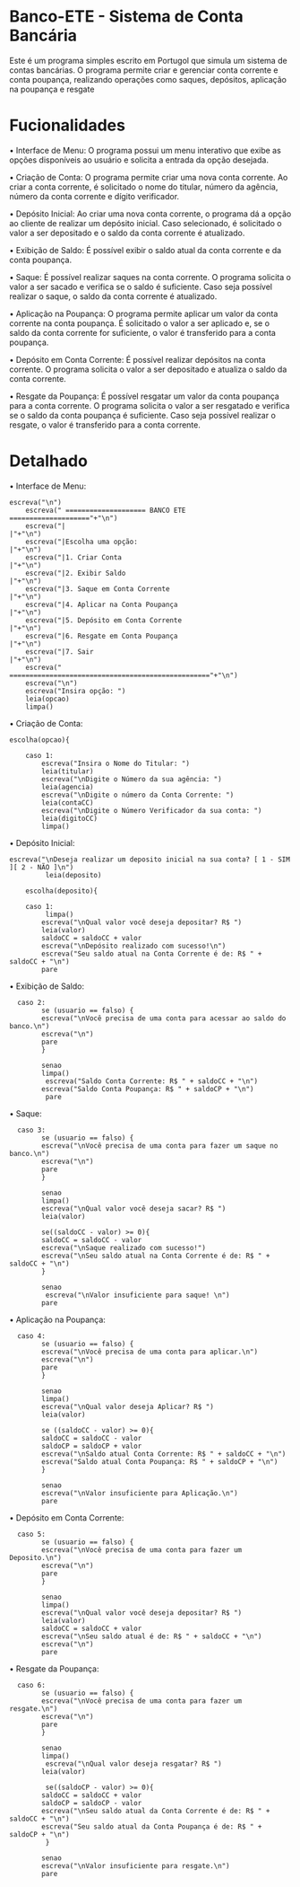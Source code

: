 # Banco-ETE - Sistema de Conta Bancária
Este é um programa simples escrito em Portugol que simula um sistema de contas bancárias. O programa permite criar e gerenciar conta corrente e conta poupança, realizando operações como saques, depósitos, aplicação na poupança e resgate

# Fucionalidades

• Interface de Menu: O programa possui um menu interativo que exibe as opções disponíveis ao usuário e solicita a entrada da opção desejada.

• Criação de Conta: O programa permite criar uma nova conta corrente. Ao criar a conta corrente, é solicitado o nome do titular, número da agência, número da conta corrente e dígito verificador.

• Depósito Inicial: Ao criar uma nova conta corrente, o programa dá a opção ao cliente de realizar um depósito inicial. Caso selecionado, é solicitado o valor a ser depositado e o saldo da conta corrente é atualizado.

• Exibição de Saldo: É possível exibir o saldo atual da conta corrente e da conta poupança.

• Saque: É possível realizar saques na conta corrente. O programa solicita o valor a ser sacado e verifica se o saldo é suficiente. Caso seja possível realizar o saque, o saldo da conta corrente é atualizado.

• Aplicação na Poupança: O programa permite aplicar um valor da conta corrente na conta poupança. É solicitado o valor a ser aplicado e, se o saldo da conta corrente for suficiente, o valor é transferido para a conta poupança.

• Depósito em Conta Corrente: É possível realizar depósitos na conta corrente. O programa solicita o valor a ser depositado e atualiza o saldo da conta corrente.

• Resgate da Poupança: É possível resgatar um valor da conta poupança para a conta corrente. O programa solicita o valor a ser resgatado e verifica se o saldo da conta poupança é suficiente. Caso seja possível realizar o resgate, o valor é transferido para a conta corrente.

# Detalhado 

• Interface de Menu:

    escreva("\n")
		escreva(" ==================== BANCO ETE ===================="+"\n")
		escreva("|                                                   |"+"\n") 				
		escreva("|Escolha uma opção:                                 |"+"\n")
		escreva("|1. Criar Conta                                     |"+"\n") 				
		escreva("|2. Exibir Saldo                                    |"+"\n")
		escreva("|3. Saque em Conta Corrente                         |"+"\n") 				
		escreva("|4. Aplicar na Conta Poupança                       |"+"\n") 				
		escreva("|5. Depósito em Conta Corrente                      |"+"\n")
		escreva("|6. Resgate em Conta Poupança                       |"+"\n") 				
		escreva("|7. Sair                                            |"+"\n")
		escreva(" =================================================="+"\n")
		escreva("\n")
		escreva("Insira opção: ")
		leia(opcao)
		limpa()
    
• Criação de Conta:

    escolha(opcao){	      

	 	caso 1: 
			escreva("Insira o Nome do Titular: ")
			leia(titular)
			escreva("\nDigite o Número da sua agência: ")
			leia(agencia)
			escreva("\nDigite o número da Conta Corrente: ")
			leia(contaCC)
			escreva("\nDigite o Número Verificador da sua conta: ")
			leia(digitoCC)
			limpa() 
      
• Depósito Inicial:

    escreva("\nDeseja realizar um deposito inicial na sua conta? [ 1 - SIM ][ 2 - NÃO ]\n")
		     leia(deposito)

     	escolha(deposito){

     	caso 1:
     	     limpa()
			escreva("\nQual valor você deseja depositar? R$ ")
			leia(valor)
			saldoCC = saldoCC + valor
			escreva("\nDepósito realizado com sucesso!\n")
			escreva("Seu saldo atual na Conta Corrente é de: R$ " + saldoCC + "\n")
			pare
      
• Exibição de Saldo:

      caso 2:
     		se (usuario == falso) {
     		escreva("\nVocê precisa de uma conta para acessar ao saldo do banco.\n")
     		escreva("\n")	     				
     		pare
     		}

     		senao
     		limpa()
		     escreva("Saldo Conta Corrente: R$ " + saldoCC + "\n")
			escreva("Saldo Conta Poupança: R$ " + saldoCP + "\n")
		     pare
         
• Saque:

      caso 3:
     		se (usuario == falso) {
     		escreva("\nVocê precisa de uma conta para fazer um saque no banco.\n")
     		escreva("\n")	     			  	
	     	pare
	     	}

	     	senao
	     	limpa()
     		escreva("\nQual valor você deseja sacar? R$ ")
     		leia(valor)
     		    
     		se((saldoCC - valor) >= 0){
			saldoCC = saldoCC - valor
			escreva("\nSaque realizado com sucesso!")
			escreva("\nSeu saldo atual na Conta Corrente é de: R$ " + saldoCC + "\n")
     		}
     		
     		senao
     	     escreva("\nValor insuficiente para saque! \n")
     		pare
        
• Aplicação na Poupança:

      caso 4:
     		se (usuario == falso) {
     		escreva("\nVocê precisa de uma conta para aplicar.\n")
     		escreva("\n")
     		pare
     		}
     				
     		senao
     		limpa()	     		 
     		escreva("\nQual valor deseja Aplicar? R$ ")
			leia(valor)
			 
			se ((saldoCC - valor) >= 0){
		 	saldoCC = saldoCC - valor
		 	saldoCP = saldoCP + valor
		   	escreva("\nSaldo atual Conta Corrente: R$ " + saldoCC + "\n")
		   	escreva("Saldo atual Conta Poupança: R$ " + saldoCP + "\n")
		   	} 
		   	
		   	senao
		   	escreva("\nValor insuficiente para Aplicação.\n")
		   	pare
        
• Depósito em Conta Corrente:

      caso 5:			     
		    se (usuario == falso) {
     		escreva("\nVocê precisa de uma conta para fazer um Deposito.\n")
     		escreva("\n")	     					     			
     		pare
     		}

     		senao
     		limpa()
     		escreva("\nQual valor você deseja depositar? R$ ")
	 		leia(valor)
	 		saldoCC = saldoCC + valor
	   		escreva("\nSeu saldo atual é de: R$ " + saldoCC + "\n")
	   		escreva("\n")
	   		pare
        
• Resgate da Poupança:

      caso 6:
		    se (usuario == falso) {
     		escreva("\nVocê precisa de uma conta para fazer um resgate.\n")
     		escreva("\n")	     					     			
     		pare
     		}

     		senao
     		limpa()
		     escreva("\nQual valor deseja resgatar? R$ ")
			leia(valor)
			 
		     se((saldoCP - valor) >= 0){										
		 	saldoCC = saldoCC + valor
		 	saldoCP = saldoCP - valor
		   	escreva("\nSeu saldo atual da Conta Corrente é de: R$ " + saldoCC + "\n")
		   	escreva("Seu saldo atual da Conta Poupança é de: R$ " + saldoCP + "\n")
		     }					
		   	
		   	senao
		   	escreva("\nValor insuficiente para resgate.\n")			   	
		   	pare

